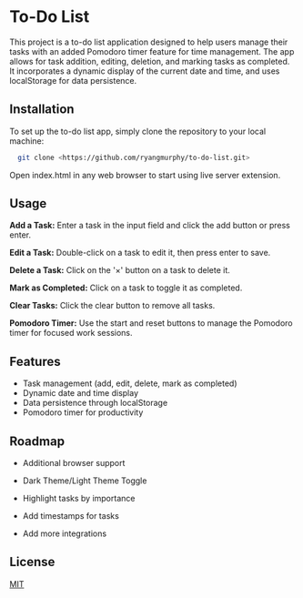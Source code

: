 
# To-Do List

This project is a to-do list application designed to help users manage their tasks with an added Pomodoro timer feature for time management. The app allows for task addition, editing, deletion, and marking tasks as completed. It incorporates a dynamic display of the current date and time, and uses localStorage for data persistence.


## Installation

To set up the to-do list app, simply clone the repository to your local machine:

```bash
  git clone <https://github.com/ryangmurphy/to-do-list.git>
```
Open index.html in any web browser to start using live server extension.

    
## Usage

**Add a Task:** Enter a task in the input field and click the add button or press enter.

**Edit a Task:** Double-click on a task to edit it, then press enter to save.

**Delete a Task:** Click on the '×' button on a task to delete it.

**Mark as Completed:** Click on a task to toggle it as completed.

**Clear Tasks:** Click the clear button to remove all tasks.

**Pomodoro Timer:** Use the start and reset buttons to manage the Pomodoro timer for focused work sessions.




## Features

- Task management (add, edit, delete, mark as completed)
- Dynamic date and time display
- Data persistence through localStorage
- Pomodoro timer for productivity


## Roadmap

- Additional browser support

- Dark Theme/Light Theme Toggle

- Highlight tasks by importance

- Add timestamps for tasks

- Add more integrations






## License

[MIT](https://choosealicense.com/licenses/mit/)

